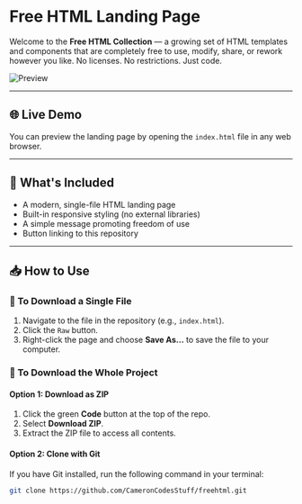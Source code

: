 # Free HTML Landing Page

Welcome to the **Free HTML Collection** — a growing set of HTML templates and components that are completely free to use, modify, share, or rework however you like. No licenses. No restrictions. Just code.

![Preview](preview.png) <!-- Replace this with a real screenshot if desired -->

---

## 🌐 Live Demo

You can preview the landing page by opening the `index.html` file in any web browser.

---

## 📂 What's Included

- A modern, single-file HTML landing page
- Built-in responsive styling (no external libraries)
- A simple message promoting freedom of use
- Button linking to this repository

---

## 📥 How to Use

### 🔹 To Download a Single File

1. Navigate to the file in the repository (e.g., `index.html`).
2. Click the `Raw` button.
3. Right-click the page and choose **Save As...** to save the file to your computer.

### 🔹 To Download the Whole Project

#### Option 1: Download as ZIP

1. Click the green **Code** button at the top of the repo.
2. Select **Download ZIP**.
3. Extract the ZIP file to access all contents.

#### Option 2: Clone with Git

If you have Git installed, run the following command in your terminal:

```bash
git clone https://github.com/CameronCodesStuff/freehtml.git
